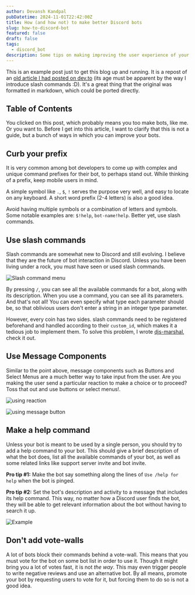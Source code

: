 ```yaml
---
author: Devansh Kandpal
pubDatetime: 2024-11-01T22:42:00Z
title: How (and how not) to make better Discord bots
slug: how-to-discord-bot
featured: false
draft: false
tags:
  - discord_bot
description: Some tips on making improving the user experience of your Discord bots.
---
```


This is an example post just to get this blog up and running. It is a repost of an
[old article I had posted on dev.to](https://dev.to/deathvenom54/how-and-how-not-to-make-better-discord-bots-4172)
(its age must be apparent by the way I introduce slash commands :D). It's a great thing that the original was formatted
in markdown, which could be ported directly.

## Table of Contents

You clicked on this post, which probably means you too make bots, like me. Or you want to.
Before I get into this article, I want to clarify that this is not a guide,
but a bunch of ways in which you can improve your bots.

## Curb your prefix

It is very common among bot developers to come up with complex and unique command prefixes for
their bot, to perhaps stand out. While thinking of a prefix, keep mobile users in mind.

A simple symbol like `.`, `$`, `!` serves the purpose very well, and easy to locate on any
keyboard. A short word prefix (2-4 letters) is also a good idea.

Avoid having multiple symbols or a combination of letters and symbols. Some notable examples
are: `$!help`, `bot-name!help`. Better yet, use slash commands.

## Use slash commands

Slash commands are somewhat new to Discord and still evolving. I believe that they are the future
of bot interaction in Discord. Unless you have been living under a rock, you must have seen or used slash commands.

![Slash command menu](https://dev-to-uploads.s3.amazonaws.com/uploads/articles/cf52fehv9t6inoy6ut4n.png)

By pressing `/`, you can see all the available commands for a bot, along with its description.
When you use a command, you can see all its parameters. And that's not all! You can even specify
what type each parameter should be, so that oblivious users don't enter a string in an integer type parameter.

However, every coin has two sides. slash commands need to be registered beforehand and handled according
to their `custom_id`, which makes it a tedious job to implement them. To solve this problem,
I wrote [djs-marshal](https://github.com/DeathVenom54/djs-marshal), check it out.

## Use Message Components

Similar to the point above, message components such as Buttons and Select Menus are a much better
way to take input from the user. Are you making the user send a particular reaction to make a
choice or to proceed? Toss that out and use buttons or select menus!.

![using reaction](https://dev-to-uploads.s3.amazonaws.com/uploads/articles/vu41syo4fdd94jveueeq.png)

![using message button](https://dev-to-uploads.s3.amazonaws.com/uploads/articles/qpayn9a48a5bqmyr44r5.png)

## Make a help command

Unless your bot is meant to be used by a single person, you should try to add a help command to your bot.
This should give a brief description of what the bot does, list all the available commands of your bot,
as well as some related links like support server invite and bot invite.

**Pro tip #1:** Make the bot say something along the lines of `Use /help for help` when the bot is pinged.

**Pro tip #2:** Set the bot's description and activity to a message that includes its help command.
This way, no matter how a Discord user finds the bot, they will be able to get relevant information
about the bot without having to search it up.

![Example](https://dev-to-uploads.s3.amazonaws.com/uploads/articles/8ekevzsc4uy48rhrqn17.png)

## Don't add vote-walls

A lot of bots block their commands behind a vote-wall. This means that you must vote for the bot
on some bot list in order to use it. Though it might bring you a lot of votes fast, it is not _the way_.
This may even trigger people to write negative reviews and use an alternative bot. By all means,
promote your bot by requesting users to vote for it, but forcing them to do so is not a good idea.
